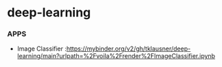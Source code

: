 # deep-learning

### APPS
- Image Classifier :https://mybinder.org/v2/gh/tklausner/deep-learning/main?urlpath=%2Fvoila%2Frender%2FImageClassifier.ipynb
